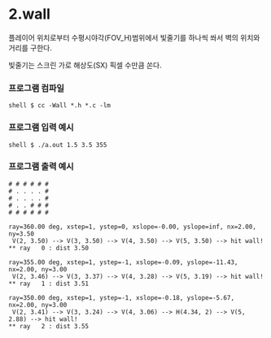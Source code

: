 # 2.wall
플레이어 위치로부터 수평시야각(FOV_H)범위에서 빛줄기를 하나씩 쏴서 벽의 위치와 거리를 구한다.

빛줄기는 스크린 가로 해상도(SX) 픽셀 수만큼 쏜다.

### 프로그램 컴파일
```
shell $ cc -Wall *.h *.c -lm
```

### 프로그램 입력 예시
```
shell $ ./a.out 1.5 3.5 355
```

### 프로그램 출력 예시
```
# # # # # # 
# . . . . # 
# . . . . # 
# . . # # # 
# # # # # # 

ray=360.00 deg, xstep=1, ystep=0, xslope=-0.00, yslope=inf, nx=2.00, ny=3.50
 V(2, 3.50) --> V(3, 3.50) --> V(4, 3.50) --> V(5, 3.50) --> hit wall!
** ray   0 : dist 3.50

ray=355.00 deg, xstep=1, ystep=-1, xslope=-0.09, yslope=-11.43, nx=2.00, ny=3.00
 V(2, 3.46) --> V(3, 3.37) --> V(4, 3.28) --> V(5, 3.19) --> hit wall!
** ray   1 : dist 3.51

ray=350.00 deg, xstep=1, ystep=-1, xslope=-0.18, yslope=-5.67, nx=2.00, ny=3.00
 V(2, 3.41) --> V(3, 3.24) --> V(4, 3.06) --> H(4.34, 2) --> V(5, 2.88) --> hit wall!
** ray   2 : dist 3.55
```